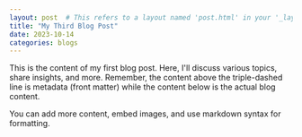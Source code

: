 ```yaml
---
layout: post  # This refers to a layout named 'post.html' in your '_layouts' directory.
title: "My Third Blog Post"
date: 2023-10-14
categories: blogs
---
```


This is the content of my first blog post. Here, I'll discuss various topics, share insights, and more. Remember, the content above the triple-dashed line is metadata (front matter) while the content below is the actual blog content.

You can add more content, embed images, and use markdown syntax for formatting.
